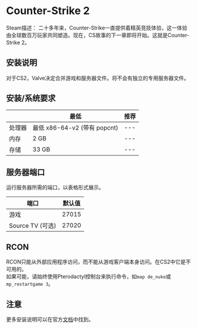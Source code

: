 # Counter-Strike 2

Steam描述：
二十多年来，Counter-Strike一直提供着精英竞技体验，这一体验由全球数百万玩家共同塑造。现在，CS故事的下一章即将开始。这就是Counter-Strike 2。

## 安装说明

对于CS2，Valve决定合并游戏和服务器文件。将不会有独立的专用服务器文件。<br>

## 安装/系统要求

|  | 最低 | 推荐 |
|---------|---------|---------|
| 处理器 | 最低 x86-64-v2 (带有 popcnt) | --- |
| 内存 | 2 GB | --- |
| 存储 | 33 GB | --- |

## 服务器端口

运行服务器所需的端口，以表格形式展示。

| 端口    | 默认值 |
|---------|---------|
| 游戏    | 27015   |
| Source TV (可选) | 27020 |

## RCON

RCON只能从外部应用程序访问，而不能从游戏客户端本身访问。在CS2中它是不可用的。<br>
如果可能，请始终使用Pterodactyl控制台来执行命令，如``map de_nuke``或``mp_restartgame 3``。<br>

## 注意

更多安装说明可以在官方[文档](https://developer.valvesoftware.com/wiki/Counter-Strike_2/Dedicated_Servers)中找到。 